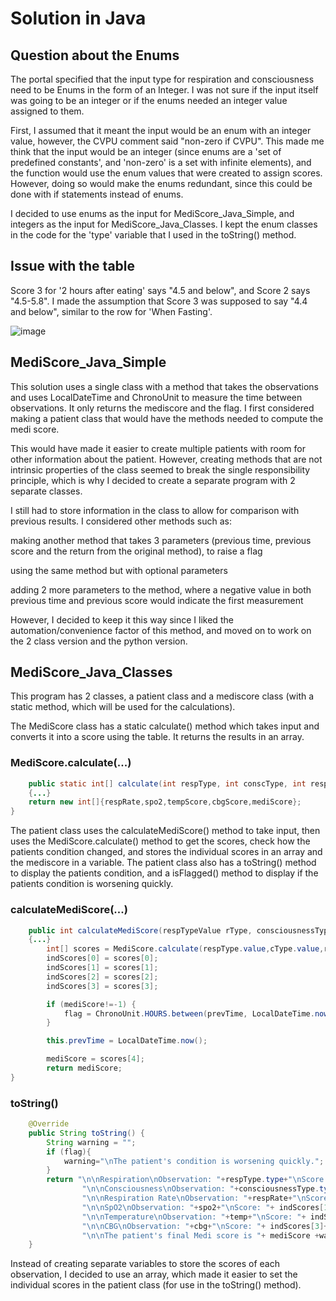 # Solution in Java

## Question about the Enums

The portal specified that the input type for respiration and consciousness need to be Enums in the form of an Integer. I was not sure if the input itself was going to be an integer or if the enums needed an integer value assigned to them. 

First, I assumed that it meant the input would be an enum with an integer value, however, the CVPU comment said "non-zero if CVPU". This made me think that the input would be an integer (since enums are a 'set of predefined constants', and 'non-zero' is a set with infinite elements), and the function would use the enum values that were created to assign scores. However, doing so would make the enums redundant, since this could be done with if statements instead of enums.

I decided to use enums as the input for MediScore_Java_Simple, and integers as the input for MediScore_Java_Classes. I kept the enum classes in the code for the 'type' variable that I used in the toString() method.

## Issue with the table

Score 3 for '2 hours after eating' says "4.5 and below", and Score 2 says "4.5-5.8". I made the assumption that Score 3 was supposed to say "4.4 and below", similar to the row for 'When Fasting'.

![image](https://github.com/u2260774/mediScore-Aire/assets/126501906/11020b1a-a0a1-4df0-8aa7-20cbcfaec355)

## MediScore_Java_Simple

This solution uses a single class with a method that takes the observations and uses LocalDateTime and ChronoUnit to measure the time between observations. It only returns the mediscore and the flag. I first considered making a patient class that would have the methods needed to compute the medi score. 

This would have made it easier to create multiple patients with room for other information about the patient. However, creating methods that are not intrinsic properties of the class seemed to break the single responsibility principle, which is why I decided to create a separate program with 2 separate classes.

I still had to store information in the class to allow for comparison with previous results. I considered other methods such as:

making another method that takes 3 parameters (previous time, previous score and the return from the original method), to raise a flag 

using the same method but with optional parameters

adding 2 more parameters to the method, where a negative value in both previous time and previous score would indicate the first measurement

However, I decided to keep it this way since I liked the automation/convenience factor of this method, and moved on to work on the 2 class version and the python version.

## MediScore_Java_Classes

This program has 2 classes, a patient class and a mediscore class (with a static method, which will be used for the calculations).

The MediScore class has a static calculate() method which takes input and converts it into a score using the table. It returns the results in an array.

### MediScore.calculate(...)
```java
    public static int[] calculate(int respType, int conscType, int respRate, float temp, int spo2, float cbg, int timeSinceMeal){
    {...}
    return new int[]{respRate,spo2,tempScore,cbgScore,mediScore};
}
```

The patient class uses the calculateMediScore() method to take input, then uses the MediScore.calculate() method to get the scores, check how the patients condition changed, and stores the individual scores in an array and the mediscore in a variable. The patient class also has a toString() method to display the patients condition, and a isFlagged() method to display if the patients condition is worsening quickly.

### calculateMediScore(...)
```java
    public int calculateMediScore(respTypeValue rType, consciousnessTypeValue cType,int respRate, int spo2, float temp, float cbg, int timeSinceMeal){
    {...}
        int[] scores = MediScore.calculate(respType.value,cType.value,respRate,temp,spo2,cbg,timeSinceMeal);
        indScores[0] = scores[0];
        indScores[1] = scores[1];
        indScores[2] = scores[2];
        indScores[3] = scores[3];

        if (mediScore!=-1) {
            flag = ChronoUnit.HOURS.between(prevTime, LocalDateTime.now()) <= 24 && (scores[4] - mediScore) > 2;
        }

        this.prevTime = LocalDateTime.now();

        mediScore = scores[4];
        return mediScore;
}
```

### toString()
```java
    @Override
    public String toString() {
        String warning = "";
        if (flag){
            warning="\nThe patient's condition is worsening quickly.";
        }
        return "\n\nRespiration\nObservation: "+respType.type+"\nScore: "+respType.value+
                "\n\nConsciousness\nObservation: "+consciousnessType.type+"\nScore: "+consciousnessType.value+
                "\n\nRespiration Rate\nObservation: "+respRate+"\nScore: "+ indScores[0]+
                "\n\nSpO2\nObservation: "+spo2+"\nScore: "+ indScores[1]+
                "\n\nTemperature\nObservation: "+temp+"\nScore: "+ indScores[2]+
                "\n\nCBG\nObservation: "+cbg+"\nScore: "+ indScores[3]+
                "\n\nThe patient's final Medi score is "+ mediScore +warning;
    }
```

Instead of creating separate variables to store the scores of each observation, I decided to use an array, which made it easier to set the individual scores in the patient class (for use in the toString() method). 
